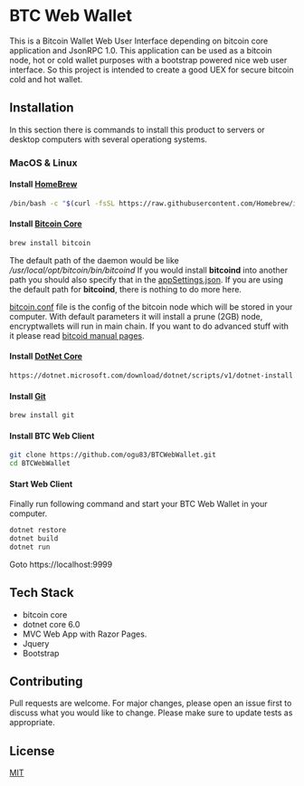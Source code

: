 # BTC Web Wallet

This is a Bitcoin Wallet Web User Interface depending on bitcoin core application and JsonRPC 1.0. This application can be used as a bitcoin node, hot or cold wallet purposes with a bootstrap powered nice web user interface. So this project is intended to create a good UEX for secure bitcoin cold and hot wallet.

## Installation

In this section there is commands to install this product to servers or desktop computers with several operationg systems.

### MacOS & Linux

#### Install [HomeBrew](https://brew.sh/)
```bash
/bin/bash -c "$(curl -fsSL https://raw.githubusercontent.com/Homebrew/install/HEAD/install.sh)"
```
#### Install [Bitcoin Core](https://bitcoin.org)
```bash
brew install bitcoin 
```
The default path of the daemon would be like */usr/local/opt/bitcoin/bin/bitcoind* 
If you would install **bitcoind** into another path you should also specify that in the [appSettings.json](appSettings.json). 
If you are using the default path for **bitcoind**, there is nothing to do more here.

[bitcoin.conf](bitcoin.conf) file is the config of the bitcoin node which will be stored in your computer. 
With default parameters it will install a prune (2GB) node, encryptwallets will run in main chain. 
If you want to do advanced stuff with it please read [bitcoid manual pages](bitcoind_manual.txt).

#### Install [DotNet Core](https://dotnet.microsoft.com/en-us/download/dotnet/scripts)
```bash
https://dotnet.microsoft.com/download/dotnet/scripts/v1/dotnet-install.sh
```
#### Install [Git](https://git-scm.com/)
```bash
brew install git
```

#### Install BTC Web Client
```bash
git clone https://github.com/ogu83/BTCWebWallet.git
cd BTCWebWallet
```

#### Start Web Client
Finally run following command and start your BTC Web Wallet in your computer.
```bash
dotnet restore
dotnet build
dotnet run
```
Goto https://localhost:9999

## Tech Stack
- bitcoin core
- dotnet core 6.0
- MVC Web App with Razor Pages.
- Jquery
- Bootstrap

## Contributing
Pull requests are welcome. For major changes, please open an issue first to discuss what you would like to change.
Please make sure to update tests as appropriate.

## License
[MIT](https://choosealicense.com/licenses/mit/)
